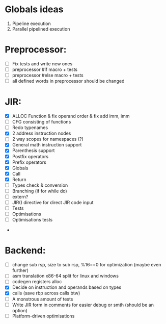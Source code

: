 # Globals ideas

1. Pipeline execution
2. Parallel pipelined execution

# Preprocessor:

- [ ] Fix tests and write new ones
- [ ] preprocessor #if macro + tests
- [ ] preprocessor #else macro + tests
- [ ] all defined words in preprocessor should be changed

# JIR:
- [x] ALLOC Function & fix operand order & fix add imm, imm
- [ ] CFG consisting of functions
- [ ] Redo typenames
- [x] 2 address instruction nodes
- [ ] 2 way scopes for namespaces (?)
- [x] General math instruction support
- [x] Parenthesis support
- [x] Postfix operators
- [x] Prefix operators
- [x] Globals
- [x] Call
- [x] Return
- [ ] Types check & conversion
- [ ] Branching (if for while do)
- [ ] extern?
- [ ] JIR() directive for direct JIR code input
- [ ] Tests
- [ ] Optimisations
- [ ] Optimisations tests
- 
# Backend:

- [ ] change sub rsp, size to sub rsp, %16==0 for optimization (maybe even further)
- [ ] asm translation x86-64 split for linux and windows
- [ ] codegen registers alloc
- [x] Decide on instruction and operands based on types
- [x] calls (save rbp across calls btw)
- [ ] A monstrous amount of tests
- [ ] Write JIR form in comments for easier debug or smth (should be an option)
- [ ] Platform-driven optimisations
